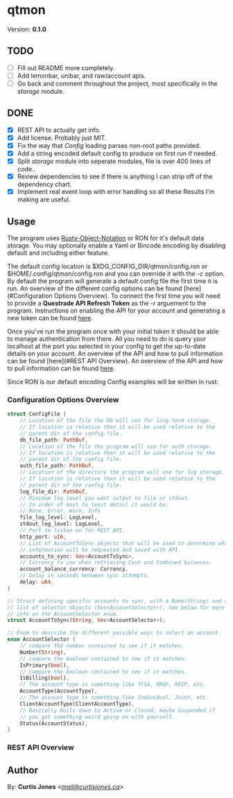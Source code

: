 # qtmon
Version: **0.1.0**

## TODO

* [ ] Fill out README more completely.
* [ ] Add lemonbar, unibar, and raw/account apis.
* [ ] Go back and comment throughout the project, most specifically in the *storage* module.

## DONE
* [x] REST API to actually get info.
* [x] Add license. Probably just MIT.
* [x] Fix the way that *Config* loading parses non-root paths provided.
* [x] Add a string encoded default config to produce on first run if needed.
* [x] Split *storage* module into seperate modules, file is over 400 lines of code..
* [x] Review dependencies to see if there is anything I can strip off of the dependency chart.
* [x] Implement real event loop with error handling so all these Results I'm making are useful.

## Usage

The program uses [Rusty-Object-Notation](https://github.com/ron-rs/ron) or RON for it's default data storage.
You may optionally enable a Yaml or Bincode encoding by disabling default and
including either feature.

The default config location is $XDG_CONFIG_DIR/qtmon/config.ron or 
$HOME/.config/qtmon/config.ron and you can override it with the *-c* option.
By default the program will generate a default config file the first time it is run.
An overview of the different config options can be found [here](#Configuration Options Overview).
To connect the first time you will need to provide a **Questrade API Refresh Token**
as the *-r* arguement to the program.
Instructions on enabling the API for your account and generating a new token can 
be found [here](https://www.questrade.com/api/documentation/getting-started).


Once you've run the program once with your initial token it should be able to
manage authentication from there. All you need to do is query your localhost at the 
port you selected in your config to get the up-to-date details on your account.
An overview of the API and how to pull information can be found [here](#REST API Overview).
An overview of the API and how to pull information can be found [here](./src/http_server/README.md).



Since RON is our default encoding Config examples will be written in rust:

### Configuration Options Overview

```rust
struct ConfigFile {
    // Location of the file the DB will use for long-term storage.
    // If location is relative then it will be used relative to the 
    // parent dir of the config file.
    db_file_path: PathBuf,
    // Location of the file the program will use for auth storage.
    // If location is relative then it will be used relative to the 
    // parent dir of the config file.
    auth_file_path: PathBuf,
    // Location of the directory the program will use for log storage.
    // If location is relative then it will be used relative to the 
    // parent dir of the config file.
    log_file_dir: PathBuf,
    // Minimum log level you want output to file or stdout.
    // In order of most to least detail it would be:
    // None, Error, Warn, Info
    file_log_level: LogLevel,
    stdout_log_level: LogLevel,
    // Port to listen on for REST API.
    http_port: u16,
    // List of AccountToSync objects that will be used to determine what
    // information will be requested and saved with API.
    accounts_to_sync: Vec<AccountToSync>,
    // Currency to use when retrieving Cash and Combined balances.
    account_balance_currency: Currency,
    // Delay in seconds between sync attempts.
    delay: u64,
}

// Struct defining specific accounts to sync, with a Name(String) and a
// list of selector objects (Vec<AccountSelector>). See below for more
// info on the AccountSelector enum.
struct AccountToSync(String, Vec<AccountSelector>);

// Enum to describe the different possible ways to select an account.
enum AccountSelector {
    // compare the number contained to see if it matches.
    Number(String),
    // compare the boolean contained to see if it matches.
    IsPrimary(bool),
    // compare the boolean contained to see if it matches.
    IsBilling(bool),
    // The account type is something like TFSA, RRSP, RRIP, etc.
    AccountType(AccountType),
    // The account type is something like Individual, Joint, etc.
    ClientAccountType(ClientAccountType),
    // Basically boils down to Active or Closed, maybe Suspended if
    // you got something weird going on with yourself.
    Status(AccountStatus),
}
```
### REST API Overview


## Author

By: **Curtis Jones** <*mail@curtisjones.ca*>
